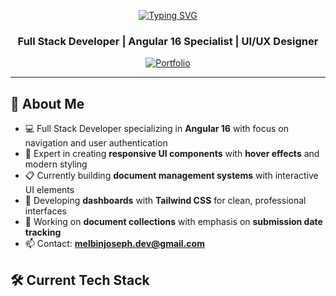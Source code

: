 <div align="center">

[![Typing SVG](https://readme-typing-svg.demolab.com/?lines=Hi!+I'm+MELBIN+JOSEPH+👋;Angular+16+Developer+🚀;UI+Designer+%26+Problem+Solver+✨&font=Fira%20Code&center=true&width=800&height=60&color=58a6ff&vCenter=true&pause=2000&size=22)](https://git.io/typing-svg)

### Full Stack Developer | Angular 16 Specialist | UI/UX Designer

[![Portfolio](https://img.shields.io/badge/🌐_Portfolio-Visit-blue?style=for-the-badge)](https://melbinjoseph.netlify.app/)

</div>

---

## 🚀 About Me

- 💻 Full Stack Developer specializing in **Angular 16** with focus on navigation and user authentication
- 🎨 Expert in creating **responsive UI components** with **hover effects** and modern styling
- 📋 Currently building **document management systems** with interactive UI elements
- 🔐 Developing **dashboards** with **Tailwind CSS** for clean, professional interfaces
- 📅 Working on **document collections** with emphasis on **submission date tracking**
- 📫 Contact: **melbinjoseph.dev@gmail.com**

## 🛠️ Current Tech Stack

<div align="center">

